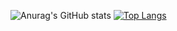 ![Anurag's GitHub stats](https://github-readme-stats.vercel.app/api?username=redjerrk&show_icons=true&theme=transparent&hide_border=true) [![Top Langs](https://github-readme-stats.vercel.app/api/top-langs/?username=redjerrk&layout=compact&langs_count=8&theme=transparent&hide_border=true)](https://github.com/anuraghazra/github-readme-stats)
